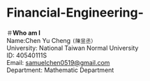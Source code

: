 # Financial-Engineering-

＃**Who am I**  
Name:Chen Yu Cheng `(陳昱丞）`  
University: National Taiwan Normal University  
ID: 40540111S  
Email: samuelchen0519@gmail.com  
Department: Mathematic Department  
